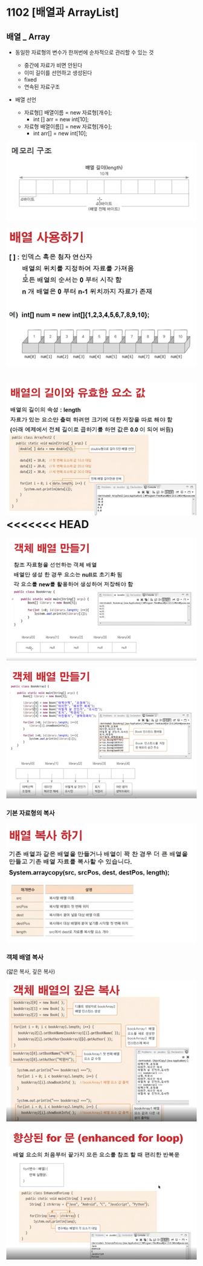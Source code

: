 # 1102 [배열과 ArrayList]

## 배열 _ Array

- 동일한 자료형의 변수가 한꺼번에 순차적으로 관리할 수 있는 것
    - 중간에 자료가 비면 안된다
    - 이미 길이를 선언하고 생성된다
    - fixed
    - 연속된 자료구조

- 배열 선언
    - 자료형[] 배열이름 = new 자료형[개수];
        - int [] arr = new int[10];
    - 자료형 배열이름[] = new 자료형[개수];
        - int arr[] = new int[10];

![img.png](img/img.png)

![img.png](img.png)

![img_1.png](img_1.png)
<<<<<<< HEAD
=======

![img_2.png](img_2.png)

![img_3.png](img_3.png)

### 기본 자료형의 복사

![img_4.png](img_4.png)

### 객체 배열 복사

(얇은 복사, 깊은 복사)

![img_5.png](img_5.png)

![img_6.png](img_6.png)



